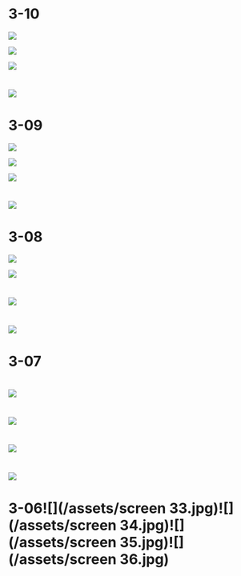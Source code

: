 # 3-10

![](/assets/031001import.png)

![](/assets/31002import.png)

![](/assets/31003import.png)

# ![](/assets/31004import.png)

# 3-09

![](/assets/30901import.png)

![](/assets/30902import.png)

![](/assets/30903import.png)

# ![](/assets/30904import.png)

# 

# 3-08

![](/assets/30801import.png)

![](/assets/30802import.png)

# ![](/assets/30803import.png)

# ![](/assets/30804import.png)

# 3-07

# ![](/assets/30701import.png)

# ![](/assets/30702import.png)

# ![](/assets/30703import.png)

# ![](/assets/30704import.png)

# 3-06![](/assets/screen 33.jpg)![](/assets/screen 34.jpg)![](/assets/screen 35.jpg)![](/assets/screen 36.jpg)



